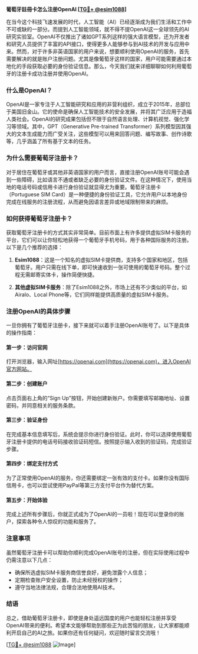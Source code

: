 **葡萄牙註冊卡怎么注册OpenAI [[TG💪+ @esim1088](https://t.me/s/esim1088)]**

在当今这个科技飞速发展的时代，人工智能（AI）已经逐渐成为我们生活和工作中不可或缺的一部分。而提到人工智能领域，就不得不提OpenAI这一全球领先的AI研究实验室。OpenAI不仅推出了诸如GPT系列这样的强大语言模型，还为开发者和研究人员提供了丰富的API接口，使得更多人能够参与到AI技术的开发与应用中来。然而，对于许多非英语国家的用户来说，想要顺利使用OpenAI的服务，首先需要解决的就是账户注册问题。尤其是像葡萄牙这样的国家，用户可能需要通过本地化的手段获取必要的身份验证信息。那么，今天我们就来详细聊聊如何利用葡萄牙的注册卡成功注册并使用OpenAI。

### 什么是OpenAI？

OpenAI是一家专注于人工智能研究和应用的非营利组织，成立于2015年，总部位于美国旧金山。它的使命是确保人工智能技术的安全发展，并将其广泛应用于造福人类社会。OpenAI的研究成果包括但不限于自然语言处理、计算机视觉、强化学习等领域。其中，GPT（Generative Pre-trained Transformer）系列模型因其强大的文本生成能力而广受关注，这些模型可以用来回答问题、编写故事、创作诗歌等，几乎涵盖了所有基于文本的任务。

### 为什么需要葡萄牙注册卡？

对于居住在葡萄牙或其他非英语国家的用户而言，直接注册OpenAI账号可能会遇到一些障碍，比如语言不通或者缺乏必要的身份验证文件。在这种情况下，使用当地的电话号码或信用卡进行身份验证就显得尤为重要。葡萄牙注册卡（Portuguese SIM Card）是一种便捷的身份验证工具，它允许用户以本地身份完成在线服务的注册流程，从而避免因语言差异或地域限制带来的麻烦。

### 如何获得葡萄牙注册卡？

获取葡萄牙注册卡的方式其实非常简单。目前市面上有许多提供虚拟SIM卡服务的平台，它们可以让你轻松地获得一个葡萄牙手机号码，用于各种国际服务的注册。以下是几个推荐的选择：

1. **Esim1088**：这是一个知名的虚拟SIM卡提供商，支持多个国家和地区，包括葡萄牙。用户只需在线下单，即可快速收到一张可使用的葡萄牙号码。整个过程无需邮寄实体卡，操作简便快捷。
   
2. **其他虚拟SIM卡服务**：除了Esim1088之外，市场上还有不少类似的平台，如Airalo、Local Phone等，它们同样能提供高质量的虚拟SIM卡服务。

### 注册OpenAI的具体步骤

一旦你拥有了葡萄牙注册卡，接下来就可以着手注册OpenAI账号了。以下是具体的操作指南：

#### 第一步：访问官网
打开浏览器，输入网址[https://openai.com](https://openai.com)，进入OpenAI官方网站。

#### 第二步：创建账户
点击页面右上角的“Sign Up”按钮，开始创建新账户。你需要填写邮箱地址、设置密码，并同意相关的服务条款。

#### 第三步：验证身份
在完成基本信息填写后，系统会提示你进行身份验证。此时，你可以选择使用葡萄牙注册卡提供的电话号码接收验证码短信。按照提示输入收到的验证码，完成验证步骤。

#### 第四步：绑定支付方式
为了正常使用OpenAI的服务，你还需要绑定一张有效的支付卡。如果你没有国际信用卡，也可以尝试使用PayPal等第三方支付平台作为替代方案。

#### 第五步：开始体验
完成上述所有步骤后，你就正式成为了OpenAI的一员啦！现在可以登录你的账户，探索各种令人惊叹的功能和服务了。

### 注意事项

虽然葡萄牙注册卡可以帮助你顺利完成OpenAI账号的注册，但在实际使用过程中仍需注意以下几点：
- 确保所选虚拟SIM卡服务商信誉良好，避免泄露个人信息；
- 定期检查账户安全设置，防止未经授权的操作；
- 遵守当地法律法规，合理合法地使用AI技术。

### 结语

总之，借助葡萄牙注册卡，即使是身处遥远国度的用户也能轻松注册并享受OpenAI带来的便利。希望本文能够帮助到那些正为此苦恼的朋友，让大家都能顺利开启自己的AI之旅。如果你还有任何疑问，欢迎随时留言交流哦！

[[TG💪+ @esim1088](https://t.me/s/esim1088) ![Image](https://i.postimg.cc/4NQfJmqS/Snipaste-2025-05-13-00-14-12.png)]